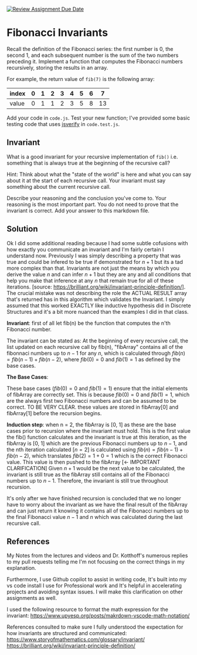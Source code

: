 [![Review Assignment Due Date](https://classroom.github.com/assets/deadline-readme-button-24ddc0f5d75046c5622901739e7c5dd533143b0c8e959d652212380cedb1ea36.svg)](https://classroom.github.com/a/rzkZS2Jf)
# Fibonacci Invariants

Recall the definition of the Fibonacci series: the first number is 0, the second
1, and each subsequent number is the sum of the two numbers preceding it.
Implement a function that computes the Fibonacci numbers recursively, storing
the results in an array.

For example, the return value of `fib(7)` is the following array:

| index |  0  |  1  |  2  |  3  |  4  |  5  |  6  |  7  |
| ----- | --- | --- | --- | --- | --- | --- | --- | --- |
| value |  0  |  1  |  1  |  2  |  3  |  5  |  8  |  13 |

Add your code in `code.js`. Test your new function; I've provided some basic
testing code that uses [jsverify](https://jsverify.github.io/) in
`code.test.js`.

## Invariant

What is a good invariant for your recursive implementation of `fib()`
i.e. something that is always true at the beginning of the recursive call?

Hint: Think about what the "state of the world" is here and what you can say
about it at the start of each recursive call. Your invariant must say something
about the current recursive call.

Describe your reasoning and the conclusion you've come to. Your reasoning is the
most important part. You do not need to prove that the invariant is correct. Add
your answer to this markdown file.


## Solution

Ok I did some additional reading because I had some subtle cofusions with how exactly you communicate an invariant and I'm fairly certain I understand now. Previously I was simply describing a property that was true and could be infered to be true if demonstrated for $n+1$ but its a tad more complex than that. Invariants are not just the means by which you derive the value $n$ and can infer $n+1$ but they are any and all conditions that help you make that inference at any $n$ that remain true for all of these iterations. [source: https://brilliant.org/wiki/invariant-principle-definition/]. The crucial mistake was not describing the role the ACTUAL RESULT array  that's returned has in this algorithm which validates the Invariant. I simply assumed that this worked EXACTLY like inductive hypothesis did in Discrete Structures and it's a bit more nuanced than the examples I did in that class.

**Invariant**:
first of all let fib(n) be the function that computes the n'th Fibonacci number.

The invariant can be stated as: 
At the beginning of every recursive call, the list updated on each recursive call by fib(n), "fibArray" contains all of the fibonnaci numbers up to $n-1$ for any $n$, which is calculated through $fib(n)=fib(n-1)+fib(n-2)$, where $fib(0) = 0$ and $fib(1) = 1$ as defined by the base cases.

**The Base Cases**:

These base cases ($fib(0) = 0$ and $fib(1) = 1$) ensure that the initial elements of fibArray are correctly set. This is because $fib(0) = 0$ and $fib(1) = 1$, which are the always first two Fibonacci numbers and can be assumed to be correct. TO BE VERY CLEAR. these values are stored in fibArray[0] and fibArray[1] before the recursion begins.

**Induction step**:
when n = 2, the fibArray is [0, 1] as these are the base cases prior to recursion where the invariant must hold.
This is the first value the fib() function calculates and the invariant is true at this iteration, as the fibArray is [0, 1] which are the previous Fibonacci numbers up to $n-1$, and the nth iteration calculated [$n=2$] is calculated using $fib(n)=fib(n-1)+fib(n-2)$, which translates $fib(2) = 1 + 0 = 1$ which is the correct Fibonacci value. This value is then pushed to the fibArray [<- IMPORTANT CLARIFICATION]
Given $n+1$ would be the next value to be calculated, the invariant is still true as the fibArray still contains all of the Fibonacci numbers up to $n-1$. Therefore, the invariant is still true throughout recursion.

It's only after we have finished recursion is concluded that we no longer have to worry about the invariant as we have the final result of the fibArray and can just return it knowing it contains all of the Fibonacci numbers up to the final Fibonacci value $n-1$ and $n$ which was calculated during the last recursive call.

## References

My Notes from the lectures and videos and Dr. Kotthoff's numerous replies to my pull requests telling me I'm not focusing on the correct things in my explanation.

Furthermore, I use Github copilot to assist in writing code, It's built into my vs code install I use for Professional work and It's helpful in accelerating projects and avoiding syntax issues. I will make this clarification on other assignments as well.

I used the following resource to format the math expression for the invariant:
https://www.upyesp.org/posts/makrdown-vscode-math-notation/

References consulted to make sure I fully understood the expectation for how invariants are structured and communicated:
https://www.storyofmathematics.com/glossary/invariant/
https://brilliant.org/wiki/invariant-principle-definition/

